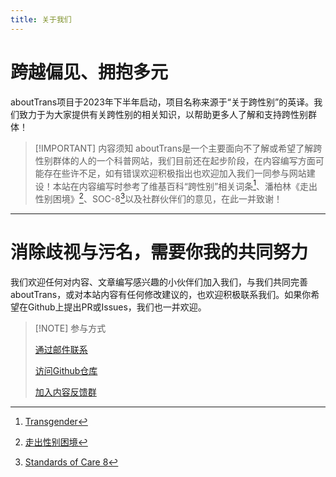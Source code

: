 ```yaml
---
title: 关于我们
---
```


# 跨越偏见、拥抱多元

aboutTrans项目于2023年下半年启动，项目名称来源于“关于跨性别”的英译。我们致力于为大家提供有关跨性别的相关知识，以帮助更多人了解和支持跨性别群体！

> [!IMPORTANT] 内容须知
> aboutTrans是一个主要面向不了解或希望了解跨性别群体的人的一个科普网站，我们目前还在起步阶段，在内容编写方面可能存在些许不足，如有错误欢迎积极指出也欢迎加入我们一同参与网站建设！本站在内容编写时参考了维基百科“跨性别”相关词条[^1]、潘柏林《走出性别困境》[^2]、SOC-8[^3]以及社群伙伴们的意见，在此一并致谢！

[^1]: [Transgender](https://en.wikipedia.org/wiki/Transgender)
[^2]: [走出性别困境](https://book.douban.com/subject/36473977/)
[^3]: [Standards of Care 8](https://wpath.org/publications/soc8/)

<script setup>
import { VPTeamMembers } from 'vitepress/theme'
const members = [
  {
    avatar: 'https://github.com/ChisakaKanako.png',
    name: '千坂神奈子',
    title: '网站运营',
  },
  {
    avatar: 'https://github.com/lulu0119.png',
    name: '路路',
    title: '技术支持',
  },
  {
    avatar: 'https://github.com/Sewens.png',
    name: '半生',
    title: '技术支持',
  },
  {
    avatar: 'https://github.com/WenQianCHM.png',
    name: '闻千',
    title: '内容贡献',
  },
  {
    avatar: 'https://github.com/Leetfs.png',
    name: 'Lee',
    title: '技术支持',
  },
  {
    avatar: 'https://github.com/HazelPenn.png',
    name: 'HazelPenn',
    title: '内容贡献',
  },
  {
    avatar: 'https://github.com/epifirumu.png',
    name: '昙花',
    title: '内容贡献与技术支持',
  },
  {
    avatar: 'https://github.com/nekomeowww.png',
    name: 'Neko Ayaka',
    title: '技术支持',
  },
  {
    avatar: 'https://github.com/github.png',
    name: '匿名小伙伴',
    title: '内容贡献',
  }
]
</script>
<VPTeamMembers size="small" :members="members" />

---

# 消除歧视与污名，需要你我的共同努力

我们欢迎任何对内容、文章编写感兴趣的小伙伴们加入我们，与我们共同完善aboutTrans，或对本站内容有任何修改建议的，也欢迎积极联系我们。如果你希望在Github上提出PR或Issues，我们也一并欢迎。

> [!NOTE] 参与方式
> 
> [通过邮件联系](mailto:chisakakanako@gmail.com)
> 
> [访问Github仓库](https://github.com/ChisakaKanako/aboutTrans)
>
> [加入内容反馈群](https://qm.qq.com/q/ExEqmGZ16g)
